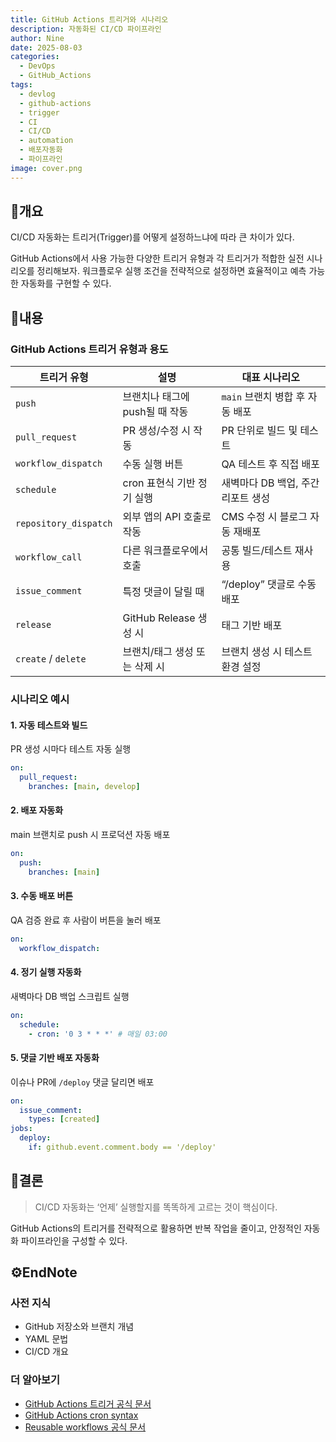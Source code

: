 ```yaml
---
title: GitHub Actions 트리거와 시나리오
description: 자동화된 CI/CD 파이프라인
author: Nine
date: 2025-08-03
categories:
  - DevOps
  - GitHub_Actions
tags:
  - devlog
  - github-actions
  - trigger
  - CI
  - CI/CD
  - automation
  - 배포자동화
  - 파이프라인
image: cover.png
---
```

## 📌개요

CI/CD 자동화는 트리거(Trigger)를 어떻게 설정하느냐에 따라 큰 차이가 있다.

GitHub Actions에서 사용 가능한 다양한 트리거 유형과 각 트리거가 적합한 실전 시나리오를 정리해보자.
워크플로우 실행 조건을 전략적으로 설정하면 효율적이고 예측 가능한 자동화를 구현할 수 있다.

## 📌내용

### GitHub Actions 트리거 유형과 용도

|트리거 유형|설명|대표 시나리오|
|---|---|---|
|`push`|브랜치나 태그에 push될 때 작동|`main` 브랜치 병합 후 자동 배포|
|`pull_request`|PR 생성/수정 시 작동|PR 단위로 빌드 및 테스트|
|`workflow_dispatch`|수동 실행 버튼|QA 테스트 후 직접 배포|
|`schedule`|cron 표현식 기반 정기 실행|새벽마다 DB 백업, 주간 리포트 생성|
|`repository_dispatch`|외부 앱의 API 호출로 작동|CMS 수정 시 블로그 자동 재배포|
|`workflow_call`|다른 워크플로우에서 호출|공통 빌드/테스트 재사용|
|`issue_comment`|특정 댓글이 달릴 때|“/deploy” 댓글로 수동 배포|
|`release`|GitHub Release 생성 시|태그 기반 배포|
|`create` / `delete`|브랜치/태그 생성 또는 삭제 시|브랜치 생성 시 테스트 환경 설정|

### 시나리오 예시

#### 1. 자동 테스트와 빌드

PR 생성 시마다 테스트 자동 실행

```yaml
on:
  pull_request:
    branches: [main, develop]
```

#### 2. 배포 자동화

main 브랜치로 push 시 프로덕션 자동 배포

```yaml
on:
  push:
    branches: [main]
```

#### 3. 수동 배포 버튼

QA 검증 완료 후 사람이 버튼을 눌러 배포

```yaml
on:
  workflow_dispatch:
```

#### 4. 정기 실행 자동화

새벽마다 DB 백업 스크립트 실행

```yaml
on:
  schedule:
    - cron: '0 3 * * *' # 매일 03:00
```

#### 5. 댓글 기반 배포 자동화

이슈나 PR에 `/deploy` 댓글 달리면 배포

```yaml
on:
  issue_comment:
    types: [created]
jobs:
  deploy:
    if: github.event.comment.body == '/deploy'
```



## 🎯결론

> CI/CD 자동화는 ‘언제’ 실행할지를 똑똑하게 고르는 것이 핵심이다.

GitHub Actions의 트리거를 전략적으로 활용하면 반복 작업을 줄이고, 안정적인 자동화 파이프라인을 구성할 수 있다.

## ⚙️EndNote

### 사전 지식

- GitHub 저장소와 브랜치 개념
- YAML 문법
- CI/CD 개요

### 더 알아보기

- [GitHub Actions 트리거 공식 문서](https://docs.github.com/en/actions/reference/workflows-and-actions/events-that-trigger-workflows)
- [GitHub Actions cron syntax](https://crontab.guru/)
- [Reusable workflows 공식 문서](https://docs.github.com/en/actions/how-tos/reuse-automations/reuse-workflows)